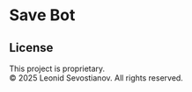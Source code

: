 # Save Bot

## License

This project is proprietary.  
© 2025 Leonid Sevostianov. All rights reserved.